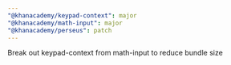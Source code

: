 ```yaml
---
"@khanacademy/keypad-context": major
"@khanacademy/math-input": major
"@khanacademy/perseus": patch
---
```


Break out keypad-context from math-input to reduce bundle size
